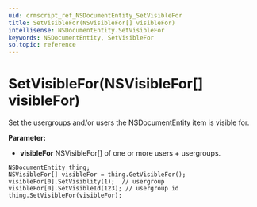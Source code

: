 ```yaml
---
uid: crmscript_ref_NSDocumentEntity_SetVisibleFor
title: SetVisibleFor(NSVisibleFor[] visibleFor)
intellisense: NSDocumentEntity.SetVisibleFor
keywords: NSDocumentEntity, SetVisibleFor
so.topic: reference
---
```


# SetVisibleFor(NSVisibleFor[] visibleFor)

Set the usergroups and/or users the NSDocumentEntity item is visible for.

**Parameter:** 
* **visibleFor** NSVisibleFor[] of one or more users + usergroups.

```crmscript
NSDocumentEntity thing;
NSVisibleFor[] visibleFor = thing.GetVisibleFor();
visibleFor[0].SetVisiblity(1);  // usergroup
visibleFor[0].SetVisibleId(123); // usergroup id
thing.SetVisibleFor(visibleFor);
```

